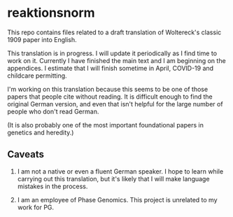 # reaktionsnorm

This repo contains files related to a draft translation of Woltereck's classic 1909 paper into English. 

This translation is in progress. I will update it periodically as I find time to work on it. Currently I have finished the main text and I am beginning on the appendices. I estimate that I will finish sometime in April, COVID-19 and childcare permitting.

I'm working on this translation because this seems to be one of those papers that people cite without reading. It is difficult enough to find the original German version, and even that isn't helpful for the large number of people who don't read German.

(It is also probably one of the most important foundational papers in genetics and heredity.)

## Caveats

1. I am not a native or even a fluent German speaker. I hope to learn while carrying out this translation, but it's likely that I will make language mistakes in the process.

2. I am an employee of Phase Genomics. This project is unrelated to my work for PG.

